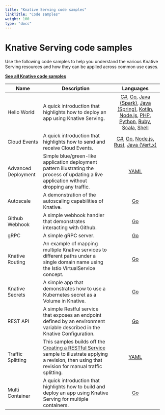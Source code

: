```yaml
---
title: "Knative Serving code samples"
linkTitle: "Code samples"
weight: 100
type: "docs"
---
```


# Knative Serving code samples

Use the following code samples to help you understand the various Knative
Serving resources and how they can be applied across common use cases.

[**See all Knative code samples**](../../samples)

| Name                | Description                                                                                                                                                                                                              |                                                                                                                                                                                                                                                                                             Languages                                                                                                                                                                                                                                                                                              |
| ------------------- | ------------------------------------------------------------------------------------------------------------------------------------------------------------------------------------------------------------------------ | :------------------------------------------------------------------------------------------------------------------------------------------------------------------------------------------------------------------------------------------------------------------------------------------------------------------------------------------------------------------------------------------------------------------------------------------------------------------------------------------------------------------------------------------------------------------------------------------------: |
| Hello World         | A quick introduction that highlights how to deploy an app using Knative Serving.                                                                                                                                         | [C#](hello-world/helloworld-csharp/), [Go](hello-world/helloworld-go/), [Java (Spark)](hello-world/helloworld-java-spark/), [Java (Spring)](hello-world/helloworld-java-spring/), [Kotlin](hello-world/helloworld-kotlin/), [Node.js](hello-world/helloworld-nodejs/), [PHP](hello-world/helloworld-php/), [Python](hello-world/helloworld-python/), [Ruby](hello-world/helloworld-ruby/), [Scala](hello-world/helloworld-scala/), [Shell](hello-world/helloworld-shell/) |
| Cloud Events        | A quick introduction that highlights how to send and receive Cloud Events.                                                                                                                                               | [C#](cloudevents/cloudevents-dotnet/), [Go](cloudevents/cloudevents-go/), [Node.js](cloudevents/cloudevents-nodejs/), [Rust](cloudevents/cloudevents-rust/), [Java (Vert.x)](cloudevents/cloudevents-vertx/)                                                                                                                                                                                                                                                                                                                                                                                                                                              |
| Advanced Deployment | Simple blue/green-like application deployment pattern illustrating the process of updating a live application without dropping any traffic.                                                                              |                                                                                                                                                                                                                                                                                 [YAML](blue-green-deployment)                                                                                                                                                                                                                                                                                 |
| Autoscale           | A demonstration of the autoscaling capabilities of Knative.                                                                                                                                                              |                                                                                                                                                                                                                                                                                   [Go](../autoscaling/autoscale-go/)                                                                                                                                                                                                                                                                                   |
| Github Webhook      | A simple webhook handler that demonstrates interacting with Github.                                                                                                                                                      |                                                                                                                                                                                                                                                                                  [Go](gitwebhook-go/)                                                                                                                                                                                                                                                                                   |
| gRPC                | A simple gRPC server.                                                                                                                                                                                                    |                                                                                                                                                                                                                                                                                   [Go](grpc-ping-go/)                                                                                                                                                                                                                                                                                   |
| Knative Routing     | An example of mapping multiple Knative services to different paths under a single domain name using the Istio VirtualService concept.                                                                                    |                                                                                                                                                                                                                                                                                [Go](knative-routing-go/)                                                                                                                                                                                                                                                                                |
| Knative Secrets     | A simple app that demonstrates how to use a Kubernetes secret as a Volume in Knative.                                                                                                                                    |                                                                                                                                                                                                                                                                                    [Go](secrets-go/)                                                                                                                                                                                                                                                                                    |
| REST API            | A simple Restful service that exposes an endpoint defined by an environment variable described in the Knative Configuration.                                                                                             |                                                                                                                                                                                                                                                                                   [Go](rest-api-go/)                                                                                                                                                                                                                                                                                    |
| Traffic Splitting   | This samples builds off the [Creating a RESTful Service](rest-api-go) sample to illustrate applying a revision, then using that revision for manual traffic splitting.                                                 |                                                                                                                                                                                                                                                                               [YAML](traffic-splitting/)                                                                                                                                                                                                                                                                                |
| Multi Container     | A quick introduction that highlights how to build and deploy an app using Knative Serving for multiple containers.                                                 |                                                                                                                                                                                                                                                                                                                                     [Go](multi-container/)                                                                                                                                                                                                                                                                                |
